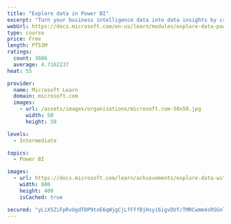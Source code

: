 ```yaml
---
title: "Explore data in Power BI"
excerpt: "Turn your business intelligence data into data insights by creating and configuring Power BI dashboards."
webUrl: https://docs.microsoft.com/en-us/learn/modules/explore-data-power-bi/
type: course
price: Free
length: PT53M
ratings:
  count: 3686
  average: 4.7162237
heat: 55

provider:
  name: Microsoft Learn
  domain: microsoft.com
  images:
    - url: /assets/images/organizations/microsoft.com-50x50.jpg
      width: 50
      height: 50

levels:
  - Intermediate

topics:
  - Power BI

images:
  - url: https://docs.microsoft.com/learn/achievements/explore-data-with-power-bi-desktop-social.png
    width: 800
    height: 400
    isCached: true

secured: "yLiX5ZiFpRvUgdTDP9toE6qWjgCjLfFffBjHsyi6igvDUf/TMRCwmm4sRSGnlYTTL/TGz/V32FmEi3lywPeVWj4fx1hzl9gq0hRux50JHiEHiMJuKY0xHjusl+B7KoHpCA1LKWoE9ej0gRsP8oaWXfGrBWZ+kEieUgZEc3BJx2imsrTIqszETgxm4Iafo+LvBuC5ApOROUMhN3flyj+qFQAhTWd3x8id+h5wUqjlqnGYhaWKgfRK7sukiU3F1yK8qghwai2IpxHc3pmJ2X6tYikTjGXtI4rxUno5B1COhYRNny+OvCqiWXTUirMeLhVSdjlzEOlBHGLhXganPv2jPPi8tfoAr5mEWd4sy7VRwstiHTf7LTK2wnRn6rzogIe/X9vIgjl+/CuNDuONvPFv3ljsQw6AiLiVwVOL5DEUBtI=;mP4dxPaWJAkRcuKxKpgp9g=="
---
```


